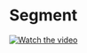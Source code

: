 # Segment

[![Watch the video](https://img.youtube.com/vi/780NWxCdSdA/maxresdefault.jpg)](https://youtu.be/780NWxCdSdA)
